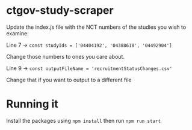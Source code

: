 # ctgov-study-scraper


Update the index.js file with the NCT numbers of the studies you wish to examine:


Line 7 -> `const studyIds = ['04404192', '04388618', '04492904']`

Change those numbers to ones you care about. 

Line 9 -> `const outputFileName = 'recruitmentStatusChanges.csv'`

Change that if you want to output to a different file


# Running it
Install the packages using `npm install` then run `npm run start`
